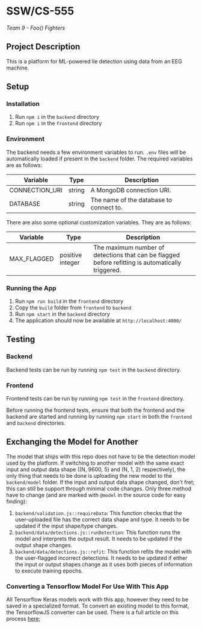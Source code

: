 # SSW/CS-555
*Team 9 - Foo() Fighters*

## Project Description
This is a platform for ML-powered lie detection using data from an EEG machine.

## Setup

### Installation
1. Run `npm i` in the `backend` directory
2. Run `npm i` in the `frontend` directory

### Environment
The backend needs a few environment variables to run. `.env` files will be automatically loaded if present in the `backend` folder. The required variables are as follows:

Variable|Type|Description
-|-|-
CONNECTION_URI|string|A MongoDB connection URI.
DATABASE|string|The name of the database to connect to.

There are also some optional customization variables. They are as follows:

Variable|Type|Description
-|-|-
MAX_FLAGGED|positive integer|The maximum number of detections that can be flagged before refitting is automatically triggered.

### Running the App
1. Run `npm run build` in the `frontend` directory
2. Copy the `build` folder from `frontend` to `backend`
3. Run `npm start` in the `backend` directory
4. The application should now be available at `http://localhost:4000/`

## Testing

### Backend
Backend tests can be run by running `npm test` in the `backend` directory.

### Frontend
Frontend tests can be run by running `npm test` in the `frontend` directory.

Before running the frontend tests, ensure that both the frontend and the backend are started and running by running `npm start` in both the `frontend` and `backend` directories. 

## Exchanging the Model for Another
The model that ships with this repo does not have to be the detection model used by the platform. If switching to another model with the same exact input and output data shape ((N, 9600, 5) and (N, 1, 2) respectively), the only thing that needs to be done is uploading the new model to the `backend/model` folder. If the input and output data shape changed, don't fret; this can still be support through minimal code changes. Only three method have to change (and are marked with `@model` in the source code for easy finding):
1. `backend/validation.js::requireData`: This function checks that the user-uploaded file has the correct data shape and type. It needs to be updated if the input shape/type changes.
2. `backend/data/detections.js::runDetection`: This function runs the model and interprets the output result. It needs to be updated if the output shape changes.
3. `backend/data/detections.js::refit`: This function refits the model with the user-flagged incorrect detections. It needs to be updated if either the input or output shapes change as it uses both pieces of information to execute training epochs.
### Converting a Tensorflow Model For Use With This App
All Tensorflow Keras models work with this app, however they need to be saved in a specialized format. To convert an existing model to this format, the TensorflowJS converter can be used. There is a full article on this process [here](https://www.tensorflow.org/js/tutorials/conversion/import_saved_model);